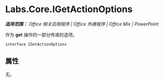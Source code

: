 ﻿
# Labs.Core.IGetActionOptions

 _**适用范围：** Office 相关应用程序 | Office 外接程序 | Office Mix | PowerPoint_

作为 **get** 操作的一部分传递的选项。

```
interface IGetActionOptions
```


## 属性

无。

